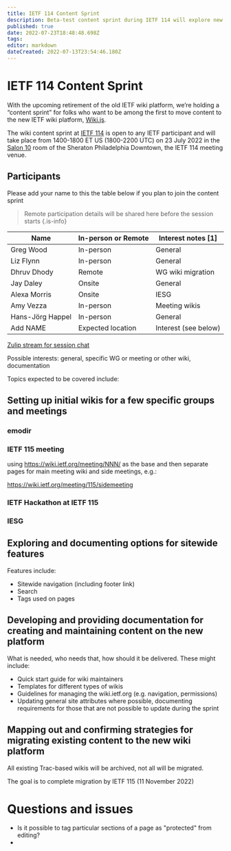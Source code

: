 ```yaml
---
title: IETF 114 Content Sprint
description: Beta-test content sprint during IETF 114 will explore new IETF wiki platform
published: true
date: 2022-07-23T18:48:48.698Z
tags: 
editor: markdown
dateCreated: 2022-07-13T23:54:46.180Z
---
```


# IETF 114 Content Sprint
With the upcoming retirement of the old IETF wiki platform, we’re holding a “content sprint” for folks who want to be among the first to move content to the new IETF wiki platform, [Wiki.js](https://js.wiki).

The wiki content sprint at [IETF 114](https://www.ietf.org/how/meetings/114)  is open to any IETF participant and will take place from 1400-1800 ET US (1800-2200 UTC) on 23 July 2022 in the [Salon 10](https://datatracker.ietf.org/meeting/floor-plan?room=room-salon-10#floor-mezzanine) room of the Sheraton Philadelphia Downtown, the IETF 114 meeting venue. 

## Participants
Please add your name to this the table below if you plan to join the content sprint

>  Remote participation details will be shared here before the session starts {.is-info}

| Name        | In-person or Remote | Interest notes [1] |
| ----------- | ----------- | ----------- |
| Greg Wood   | In-person   | General       |
| Liz Flynn   | In-person   | General    |
| Dhruv Dhody | Remote | WG wiki migration |
| Jay Daley | Onsite | General |
| Alexa Morris | Onsite | IESG |
| Amy Vezza | In-person | Meeting wikis |
| Hans-Jörg Happel | In-person | General |
| Add NAME  | Expected location | Interest (see below) |

[Zulip stream for session chat](https://zulip.ietf.org/#narrow/stream/328-emodir/topic/ietf114-content-sprint)

Possible interests: general, specific WG or meeting or other wiki, documentation 

Topics expected to be covered include:

## Setting up initial wikis for a few specific groups and meetings

### emodir

### IETF 115 meeting
using https://wiki.ietf.org/meeting/NNN/ as the base and then separate pages for main meeting wiki and side meetings, e.g.:

https://wiki.ietf.org/meeting/115/sidemeeting



### IETF Hackathon at IETF 115

### IESG

## Exploring and documenting options for sitewide features

Features include:
* Sitewide navigation (including footer link)
* Search
* Tags used on pages

## Developing and providing documentation for creating and maintaining content on the new platform

What is needed, who needs that, how should it be delivered. These might include:

* Quick start guide for wiki maintainers
* Templates for different types of wikis
* Guidelines for managing the wiki.ietf.org (e.g. navigation, permissions)
* Updating general site attributes where possible, documenting requirements for those that are not possible to update during the sprint


## Mapping out and confirming strategies for migrating existing content to the new wiki platform


All existing Trac-based wikis will be archived, not all will be migrated.

The goal is to complete migration by IETF 115 (11 November 2022)

# Questions and issues
* Is it possible to tag particular sections of a page as "protected" from editing?
* 